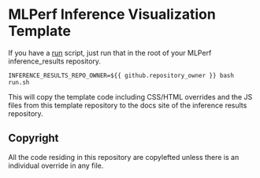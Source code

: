 # MLPerf Inference Visualization Template

If you have a [run](https://raw.githubusercontent.com/GATEOverflow/inference_results_v4.1/main/run.sh) script, just run that in the root of your MLPerf inference_results repository.

```
INFERENCE_RESULTS_REPO_OWNER=${{ github.repository_owner }} bash run.sh
```

This will copy the template code including CSS/HTML overrides and the JS files from this template repository to the docs site of the inference results repository.

## Copyright
All the code residing in this repository are copylefted unless there is an individual override in any file. 


